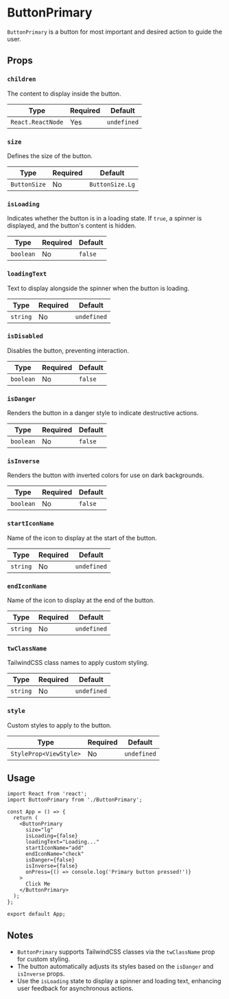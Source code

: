 # ButtonPrimary

`ButtonPrimary` is a button for most important and desired action to guide the user.

## Props

### `children`

The content to display inside the button.

| **Type**          | **Required** | **Default** |
| ----------------- | ------------ | ----------- |
| `React.ReactNode` | Yes          | `undefined` |

### `size`

Defines the size of the button.

| **Type**     | **Required** | **Default**     |
| ------------ | ------------ | --------------- |
| `ButtonSize` | No           | `ButtonSize.Lg` |

### `isLoading`

Indicates whether the button is in a loading state. If `true`, a spinner is displayed, and the button's content is hidden.

| **Type**  | **Required** | **Default** |
| --------- | ------------ | ----------- |
| `boolean` | No           | `false`     |

### `loadingText`

Text to display alongside the spinner when the button is loading.

| **Type** | **Required** | **Default** |
| -------- | ------------ | ----------- |
| `string` | No           | `undefined` |

### `isDisabled`

Disables the button, preventing interaction.

| **Type**  | **Required** | **Default** |
| --------- | ------------ | ----------- |
| `boolean` | No           | `false`     |

### `isDanger`

Renders the button in a danger style to indicate destructive actions.

| **Type**  | **Required** | **Default** |
| --------- | ------------ | ----------- |
| `boolean` | No           | `false`     |

### `isInverse`

Renders the button with inverted colors for use on dark backgrounds.

| **Type**  | **Required** | **Default** |
| --------- | ------------ | ----------- |
| `boolean` | No           | `false`     |

### `startIconName`

Name of the icon to display at the start of the button.

| **Type** | **Required** | **Default** |
| -------- | ------------ | ----------- |
| `string` | No           | `undefined` |

### `endIconName`

Name of the icon to display at the end of the button.

| **Type** | **Required** | **Default** |
| -------- | ------------ | ----------- |
| `string` | No           | `undefined` |

### `twClassName`

TailwindCSS class names to apply custom styling.

| **Type** | **Required** | **Default** |
| -------- | ------------ | ----------- |
| `string` | No           | `undefined` |

### `style`

Custom styles to apply to the button.

| **Type**               | **Required** | **Default** |
| ---------------------- | ------------ | ----------- |
| `StyleProp<ViewStyle>` | No           | `undefined` |

## Usage

```tsx
import React from 'react';
import ButtonPrimary from './ButtonPrimary';

const App = () => {
  return (
    <ButtonPrimary
      size="lg"
      isLoading={false}
      loadingText="Loading..."
      startIconName="add"
      endIconName="check"
      isDanger={false}
      isInverse={false}
      onPress={() => console.log('Primary button pressed!')}
    >
      Click Me
    </ButtonPrimary>
  );
};

export default App;
```

## Notes

- `ButtonPrimary` supports TailwindCSS classes via the `twClassName` prop for custom styling.
- The button automatically adjusts its styles based on the `isDanger` and `isInverse` props.
- Use the `isLoading` state to display a spinner and loading text, enhancing user feedback for asynchronous actions.
